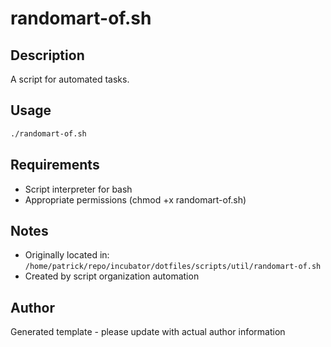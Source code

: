 # randomart-of.sh

## Description
A script for automated tasks.

## Usage
```bash
./randomart-of.sh
```

## Requirements
- Script interpreter for bash
- Appropriate permissions (chmod +x randomart-of.sh)

## Notes
- Originally located in: `/home/patrick/repo/incubator/dotfiles/scripts/util/randomart-of.sh`
- Created by script organization automation

## Author
Generated template - please update with actual author information
